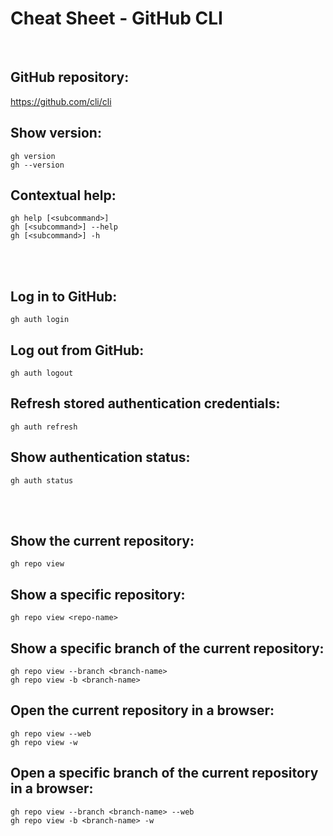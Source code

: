 # Cheat Sheet - GitHub CLI

<br>

## GitHub repository:
https://github.com/cli/cli

## Show version:
```shell
gh version
gh --version
```

## Contextual help:
```shell
gh help [<subcommand>]
gh [<subcommand>] --help
gh [<subcommand>] -h
```

<br><br>

## Log in to GitHub:
```shell
gh auth login
```

## Log out from GitHub:
```shell
gh auth logout
```

## Refresh stored authentication credentials:
```shell
gh auth refresh
```

## Show authentication status:
```shell
gh auth status
```

<br><br>

## Show the current repository:
```shell
gh repo view
```

## Show a specific repository:
```shell
gh repo view <repo-name>
```

## Show a specific branch of the current repository:
```shell
gh repo view --branch <branch-name>
gh repo view -b <branch-name>
```

## Open the current repository in a browser:
```shell
gh repo view --web
gh repo view -w
```

## Open a specific branch of the current repository in a browser:
```shell
gh repo view --branch <branch-name> --web
gh repo view -b <branch-name> -w
```


<!-- FORTSÄTT:

gh config set -h github.com git_protocol https 



USAGE
  gh repo <command> [flags]

CORE COMMANDS
  clone:      Clone a repository locally
  create:     Create a new repository
  fork:       Create a fork of a repository
  view:       View a repository



CORE COMMANDS
  gist:       Manage gists
  issue:      Manage issues
  pr:         Manage pull requests
  release:    Manage GitHub releases
  repo:       Create, clone, fork, and view repositories

ADDITIONAL COMMANDS
  alias:      Create command shortcuts
  api:        Make an authenticated GitHub API request
  auth:       Login, logout, and refresh your authentication
  completion: Generate shell completion scripts
  config:     Manage configuration for gh
  help:       Help about any command
  secret:     Manage GitHub secrets
  ssh-key:    Manage SSH keys
-->